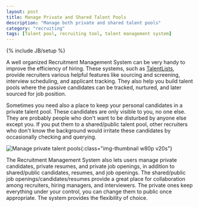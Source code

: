 ```yaml
---
layout: post
title: Manage Private and Shared Talent Pools
description: "Manage both private and shared talent pools"
category: "recruiting"
tags: [Talent pool, recruiting tool, talent management system]
---
```

{% include JB/setup %}

A well organized Recruitment Management System can be very handy to improve the efficiency of hiring. These systems, such as [TalentLists](https://www.talentlists.com), provide recruiters various helpful features like sourcing and screening, interview scheduling, and applicant tracking. They also help you build talent pools where the passive candidates can be tracked, nurtured, and later sourced for 
job position.

Sometimes you need also a place to keep your personal candidates in a private talent pool. These candidates are only visible to you, no one else. They are probably people who don't want to be disturbed by anyone else except you. If you put them to a shared/public talent pool, other recruiters who don't know the background would irritate these candidates by occasionally checking and querying.

![Manage private talent pools](https://www.talentlists.com/images/home/feature_diagram_en.png){:class="img-thumbnail w80p v20s"}

The Recruitment Management System also lets users manage private candidates, private resumes, and private job openings, in addition to shared/public candidates, resumes, and job openings. The shared/public job openings/candidates/resumes provide a great place for collaboration among recruiters, hiring managers, and interviewers. The private ones keep everything under your control, you can change them to public once appropriate. The system provides the flexibility of choice.
